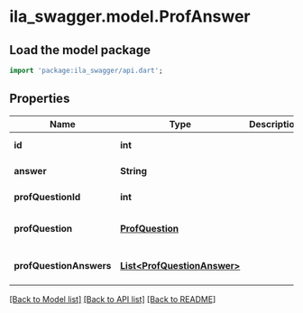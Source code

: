 # ila_swagger.model.ProfAnswer

## Load the model package
```dart
import 'package:ila_swagger/api.dart';
```

## Properties
Name | Type | Description | Notes
------------ | ------------- | ------------- | -------------
**id** | **int** |  | [default to null]
**answer** | **String** |  | [default to null]
**profQuestionId** | **int** |  | [default to null]
**profQuestion** | [**ProfQuestion**](ProfQuestion.md) |  | [optional] [default to null]
**profQuestionAnswers** | [**List&lt;ProfQuestionAnswer&gt;**](ProfQuestionAnswer.md) |  | [optional] [default to []]

[[Back to Model list]](../README.md#documentation-for-models) [[Back to API list]](../README.md#documentation-for-api-endpoints) [[Back to README]](../README.md)


